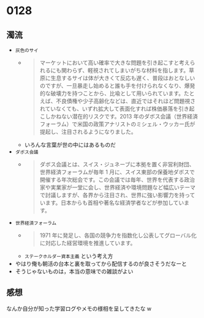 # 0128

## 濁流

- `灰色のサイ`
  - > マーケットにおいて高い確率で大きな問題を引き起こすと考えられるにも関わらず、軽視されてしまいがちな材料を指します。草原に生息するサイは体が大きくて反応も遅く、普段はおとなしいのですが、一旦暴走し始めると誰も手を付けられなくなり、爆発的な破壊力を持つことから、比喩として用いられています。たとえば、不良債権や少子高齢化などは、直近ではそれほど問題視されていなくても、いずれ拡大して表面化すれば株価暴落を引き起こしかねない潜在的リスクです。2013 年のダボス会議（世界経済フォーラム）で米国の政策アナリストのミシェル・ウッカー氏が提起し、注目されるようになりました。
  - いろんな言葉が世の中にはあるものだ
- `ダボス会議`
  - > ダボス会議とは、スイス・ジュネーブに本拠を置く非営利財団、世界経済フォーラムが毎年 1 月に、スイス東部の保養地ダボスで開催する年次総会です。この会議では毎年、世界を代表する政治家や実業家が一堂に会し、世界経済や環境問題など幅広いテーマで討議しますが、各界から注目され、世界に強い影響力を持っています。日本からも首相や著名な経済学者などが参加しています。
- `世界経済フォーラム`
  - > 1971 年に発足し、各国の競争力を指数化し公表してグローバル化に対応した経営環境を推進しています。
  - `ステークホルダー資本主義` という考え方
- やはり俺も朝活の台本と裏を取ってから配信するのが良さそうだなーと
- そうじゃないものは，本当の意味での雑談がよい

## 感想

なんか自分が知った学習ログやメモの様相を呈してきたな w
